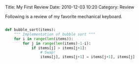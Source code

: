 Title: My First Review
Date: 2010-12-03 10:20
Category: Review

Following is a review of my favorite mechanical keyboard.

```python

def bubble_sort(items):
    """ Implementation of bubble sort """
    for i in range(len(items)):
        for j in range(len(items)-1-i):
            if items[j] > items[j+1]:
                # Swap!
                items[j], items[j+1] = items[j+1], items[j]
```